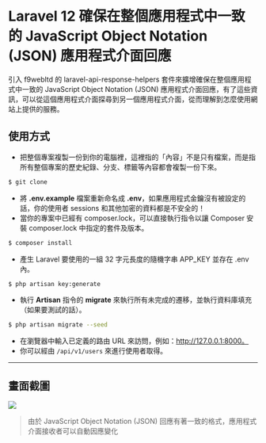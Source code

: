 # Laravel 12 確保在整個應用程式中一致的 JavaScript Object Notation (JSON) 應用程式介面回應

引入 f9webltd 的 laravel-api-response-helpers 套件來擴增確保在整個應用程式中一致的 JavaScript Object Notation (JSON) 應用程式介面回應，有了這些資訊，可以從這個應用程式介面探尋到另一個應用程式介面，從而理解到怎麼使用網站上提供的服務。

## 使用方式
- 把整個專案複製一份到你的電腦裡，這裡指的「內容」不是只有檔案，而是指所有整個專案的歷史紀錄、分支、標籤等內容都會複製一份下來。
```sh
$ git clone
```
- 將 __.env.example__ 檔案重新命名成 __.env__，如果應用程式金鑰沒有被設定的話，你的使用者 sessions 和其他加密的資料都是不安全的！
- 當你的專案中已經有 composer.lock，可以直接執行指令以讓 Composer 安裝 composer.lock 中指定的套件及版本。
```sh
$ composer install
```
- 產生 Laravel 要使用的一組 32 字元長度的隨機字串 APP_KEY 並存在 .env 內。
```sh
$ php artisan key:generate
```
- 執行 __Artisan__ 指令的 __migrate__ 來執行所有未完成的遷移，並執行資料庫填充（如果要測試的話）。
```sh
$ php artisan migrate --seed
```
- 在瀏覽器中輸入已定義的路由 URL 來訪問，例如：http://127.0.0.1:8000。
- 你可以經由 `/api/v1/users` 來進行使用者取得。

----

## 畫面截圖
![](https://i.imgur.com/4U4n0ck.png)
> 由於 JavaScript Object Notation (JSON) 回應有著一致的格式，應用程式介面接收者可以自動因應變化
